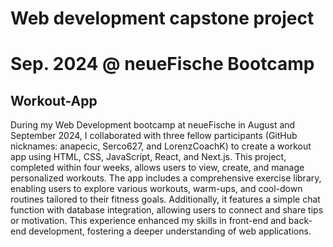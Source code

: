 # Web development capstone project
# Sep. 2024 @ neueFische Bootcamp

## Workout-App

During my Web Development bootcamp at neueFische in August and September 2024, I collaborated with three fellow participants (GitHub nicknames: anapecic, Serco627, and LorenzCoachK) to create a workout app using HTML, CSS, JavaScript, React, and Next.js. This project, completed within four weeks, allows users to view, create, and manage personalized workouts. The app includes a comprehensive exercise library, enabling users to explore various workouts, warm-ups, and cool-down routines tailored to their fitness goals. Additionally, it features a simple chat function with database integration, allowing users to connect and share tips or motivation. This experience enhanced my skills in front-end and back-end development, fostering a deeper understanding of web applications.
